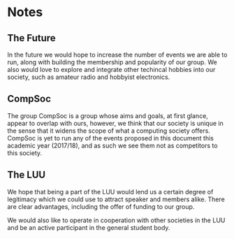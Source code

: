 # Notes

## The Future

In the future we would hope to increase the number of events we are able to run, along with building the membership and popularity of our group.
We also would love to explore and integrate other techincal hobbies into our society, such as amateur radio and hobbyist electronics.

## CompSoc

The group CompSoc is a group whose aims and goals, at first glance, appear to overlap with ours, however, we think that our society is unique in the sense that it widens the scope of what a computing society offers.
CompSoc is yet to run any of the events proposed in this document this academic year (2017/18), and as such we see them not as competitors to this society.

## The LUU

We hope that being a part of the LUU would lend us a certain degree of legitimacy which we could use to attract speaker and members alike.
There are clear advantages, including the offer of funding to our group.

We would also like to operate in cooperation with other societies in the LUU and be an active participant in the general student body.
